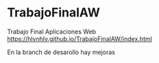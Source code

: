 # TrabajoFinalAW
Trabajo Final Aplicaciones Web
https://hlvnhlv.github.io/TrabajoFinalAW/index.html


En la branch de desarollo hay mejoras
